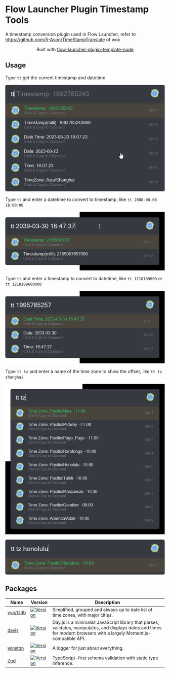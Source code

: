 # Flow Launcher Plugin Timestamp Tools

A timestamp conversion plugin used in Flow Launcher, refer to <https://github.com/5-Ason/TimeStampTranslate> of wox

<p align="center">Built with <a href="https://github.com/Joehoel/flow-launcher-plugin-template-node">flow-launcher-plugin-template-node</a></p>

## Usage

Type `tt` get the current timestamp and datetime

![demo1](https://raw.githubusercontent.com/znau/TimestampTools/master/src/assets/demo1.png)

Type `tt` and enter a datetime to convert to timestamp, like ` tt 2008-08-08 18:00:00 `

![demo3](https://raw.githubusercontent.com/znau/TimestampTools/master/src/assets/demo3.png)

Type `tt` and enter a timestamp to convert to datetime, like ` tt 1218189600 ` or ` tt 1218189600000 `

![demo2](https://raw.githubusercontent.com/znau/TimestampTools/master/src/assets/demo2.png)

Type `tt tz` and enter a name of the time zone to show the offset, like ` tt tz shanghai `

![demo4](https://raw.githubusercontent.com/znau/TimestampTools/master/src/assets/demo4.png)

![demo5](https://raw.githubusercontent.com/znau/TimestampTools/master/src/assets/demo5.png)

## Packages
<table>
  <thead>
    <tr>
      <th>Name</th>
      <th>Version</th>
      <th>Description</th>
    </tr>
  </thead>
  <tbody>
    <tr>
      <td>
        <a href="https://github.com/vvo/tzdb">
          vvo/tzdb
        </a>
      </td>
      <td>
        <a href="https://www.npmjs.com/package/@vvo/tzdb">
          <img src="https://img.shields.io/npm/v/@vvo/tzdb.svg" alt="Version">
        </a>
      </td>
      <td>
        Simplified, grouped and always up to date list of time zones, with major cities.
      </td>
    </tr>
    <tr>
      <td>
        <a href="https://github.com/iamkun/dayjs">
          dayjs
        </a>
      </td>
      <td>
        <a href="https://www.npmjs.com/package/dayjs">
          <img src="https://img.shields.io/npm/v/dayjs.svg" alt="Version">
        </a>
      </td>
      <td>
        Day.js is a minimalist JavaScript library that parses, validates, manipulates, and displays dates and times for modern browsers with a largely Moment.js-compatible API.
      </td>
    </tr>
    <tr>
      <td>
        <a href="https://github.com/vuetifyjs/eslint-plugin-vuetify">
          winston
        </a>
      </td>
      <td>
        <a href="https://www.npmjs.com/package/winston">
          <img src="https://img.shields.io/npm/v/winston.svg" alt="Version">
        </a>
      </td>
      <td>
       A logger for just about everything.
      </td>
    </tr>
    <tr>
      <td>
        <a href="https://github.com/colinhacks/zod">
          Zod
        </a>
      </td>
      <td>
        <a href="https://www.npmjs.com/package/zod">
          <img src="https://img.shields.io/npm/v/zod.svg" alt="Version">
        </a>
      </td>
      <td>
       TypeScript-first schema validation with static type inference.
      </td>
    </tr>
  </tbody>
</table>
